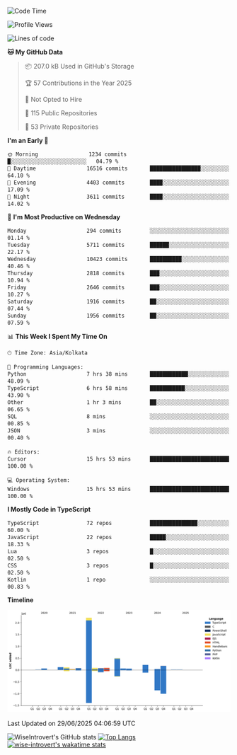 <!--START_SECTION:waka-->
![Code Time](http://img.shields.io/badge/Code%20Time-2%2C369%20hrs%2051%20mins-blue)

![Profile Views](http://img.shields.io/badge/Profile%20Views-0-blue)

![Lines of code](https://img.shields.io/badge/From%20Hello%20World%20I%27ve%20Written-3.9%20million%20lines%20of%20code-blue)

**🐱 My GitHub Data** 

> 📦 207.0 kB Used in GitHub's Storage 
 > 
> 🏆 57 Contributions in the Year 2025
 > 
> 🚫 Not Opted to Hire
 > 
> 📜 115 Public Repositories 
 > 
> 🔑 53 Private Repositories 
 > 
**I'm an Early 🐤** 

```text
🌞 Morning                1234 commits        █░░░░░░░░░░░░░░░░░░░░░░░░   04.79 % 
🌆 Daytime                16516 commits       ████████████████░░░░░░░░░   64.10 % 
🌃 Evening                4403 commits        ████░░░░░░░░░░░░░░░░░░░░░   17.09 % 
🌙 Night                  3611 commits        ████░░░░░░░░░░░░░░░░░░░░░   14.02 % 
```
📅 **I'm Most Productive on Wednesday** 

```text
Monday                   294 commits         ░░░░░░░░░░░░░░░░░░░░░░░░░   01.14 % 
Tuesday                  5711 commits        ██████░░░░░░░░░░░░░░░░░░░   22.17 % 
Wednesday                10423 commits       ██████████░░░░░░░░░░░░░░░   40.46 % 
Thursday                 2818 commits        ███░░░░░░░░░░░░░░░░░░░░░░   10.94 % 
Friday                   2646 commits        ███░░░░░░░░░░░░░░░░░░░░░░   10.27 % 
Saturday                 1916 commits        ██░░░░░░░░░░░░░░░░░░░░░░░   07.44 % 
Sunday                   1956 commits        ██░░░░░░░░░░░░░░░░░░░░░░░   07.59 % 
```


📊 **This Week I Spent My Time On** 

```text
🕑︎ Time Zone: Asia/Kolkata

💬 Programming Languages: 
Python                   7 hrs 38 mins       ████████████░░░░░░░░░░░░░   48.09 % 
TypeScript               6 hrs 58 mins       ███████████░░░░░░░░░░░░░░   43.90 % 
Other                    1 hr 3 mins         ██░░░░░░░░░░░░░░░░░░░░░░░   06.65 % 
SQL                      8 mins              ░░░░░░░░░░░░░░░░░░░░░░░░░   00.85 % 
JSON                     3 mins              ░░░░░░░░░░░░░░░░░░░░░░░░░   00.40 % 

🔥 Editors: 
Cursor                   15 hrs 53 mins      █████████████████████████   100.00 % 

💻 Operating System: 
Windows                  15 hrs 53 mins      █████████████████████████   100.00 % 
```

**I Mostly Code in TypeScript** 

```text
TypeScript               72 repos            ███████████████░░░░░░░░░░   60.00 % 
JavaScript               22 repos            █████░░░░░░░░░░░░░░░░░░░░   18.33 % 
Lua                      3 repos             █░░░░░░░░░░░░░░░░░░░░░░░░   02.50 % 
CSS                      3 repos             █░░░░░░░░░░░░░░░░░░░░░░░░   02.50 % 
Kotlin                   1 repo              ░░░░░░░░░░░░░░░░░░░░░░░░░   00.83 % 
```



**Timeline**

![Lines of Code chart](https://raw.githubusercontent.com/wise-introvert/wise-introvert/master/assets/bar_graph.png)


 Last Updated on 29/06/2025 04:06:59 UTC
<!--END_SECTION:waka-->

![WiseIntrovert's GitHub stats](https://github-readme-stats.vercel.app/api?username=wise-introvert&count_private=true&show_icons=true)
[![Top Langs](https://github-readme-stats.vercel.app/api/top-langs/?username=wise-introvert&langs_count=10)](https://github.com/anuraghazra/github-readme-stats)
[![wise-introvert's wakatime stats](https://github-readme-stats.vercel.app/api/wakatime?username=wiseintrovert)](https://github.com/anuraghazra/github-readme-stats)
